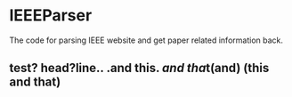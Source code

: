 IEEEParser
==========
The code for parsing IEEE website and get paper related information back. 

## test? head?line.. .and this. *and tha*t(and) (this and that)
